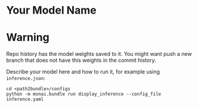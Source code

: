 
# Your Model Name

# Warning
Repo history has the model weights saved to it. You might want push a new branch that does not have this weights in the commit history.


Describe your model here and how to run it, for example using `inference.json`:

```
cd <path2bundle>/configs
python -m monai.bundle run display_inference --config_file inference.yaml
```
